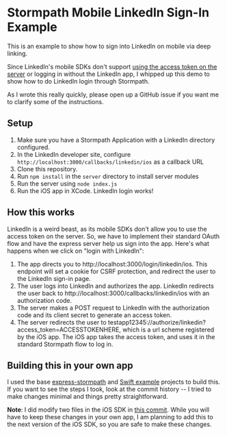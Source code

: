 # Stormpath Mobile LinkedIn Sign-In Example

This is an example to show how to sign into LinkedIn on mobile via deep linking.

Since LinkedIn's mobile SDKs don't support [using the access token on the server](https://developer.linkedin.com/docs/ios-sdk-auth) or logging in without the LinkedIn app, I whipped up this demo to show how to do LinkedIn login through Stormpath. 

As I wrote this really quickly, please open up a GitHub issue if you want me to clarify some of the instructions. 

## Setup

1. Make sure you have a Stormpath Application with a LinkedIn directory configured.
2. In the LinkedIn developer site, configure `http://localhost:3000/callbacks/linkedin/ios` as a callback URL
3. Clone this repository. 
4. Run `npm install` in the `server` directory to install server modules
5. Run the server using `node index.js`
6. Run the iOS app in XCode. LinkedIn login works!

## How this works

LinkedIn is a weird beast, as its mobile SDKs don't allow you to use the access token on the server. So, we have to implement their standard OAuth flow and have the express server help us sign into the app. Here's what happens when we click on "login with LinkedIn":

1. The app directs you to http://localhost:3000/login/linkedin/ios. This endpoint will set a cookie for CSRF protection, and redirect the user to the LinkedIn sign-in page. 
2. The user logs into LinkedIn and authorizes the app. LinkedIn redirects the user back to http://localhost:3000/callbacks/linkedin/ios with an authorization code.
3. The server makes a POST request to LinkedIn with the authorization code and its client secret to generate an access token. 
4. The server redirects the user to testapp12345://authorize/linkedin?access_token=ACCESSTOKENHERE, which is a url scheme registered by the iOS app. The iOS app takes the access token, and uses it in the standard Stormpath flow to log in. 

## Building this in your own app

I used the base [express-stormpath](https://github.com/stormpath/express-stormpath) and [Swift example](https://github.com/stormpath/stormpath-ios-example) projects to build this. If you want to see the steps I took, look at the commit history -- I tried to make changes minimal and things pretty straightforward. 

**Note**: I did modify two files in the iOS SDK in [this commit](https://github.com/edjiang/stormpath-mobile-linkedin-example/commit/6fb8162720c26a9fdaf53c45efee6435da716fdf). While you will have to keep these changes in your own app, I am planning to add this to the next version of the iOS SDK, so you are safe to make these changes. 